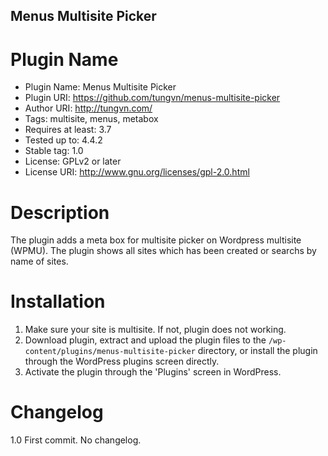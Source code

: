 ## Menus Multisite Picker

# Plugin Name
- Plugin Name: Menus Multisite Picker
- Plugin URI: https://github.com/tungvn/menus-multisite-picker
- Author URI: http://tungvn.com/
- Tags: multisite, menus, metabox
- Requires at least: 3.7
- Tested up to: 4.4.2
- Stable tag: 1.0
- License: GPLv2 or later
- License URI: http://www.gnu.org/licenses/gpl-2.0.html

# Description
The plugin adds a meta box for multisite picker on Wordpress multisite (WPMU). The plugin shows all sites which has been created or searchs by name of sites.

# Installation
1. Make sure your site is multisite. If not, plugin does not working.
2. Download plugin, extract and upload the plugin files to the `/wp-content/plugins/menus-multisite-picker` directory, or install the plugin through the WordPress plugins screen directly.
3. Activate the plugin through the 'Plugins' screen in WordPress.

# Changelog

1.0
First commit. No changelog.
